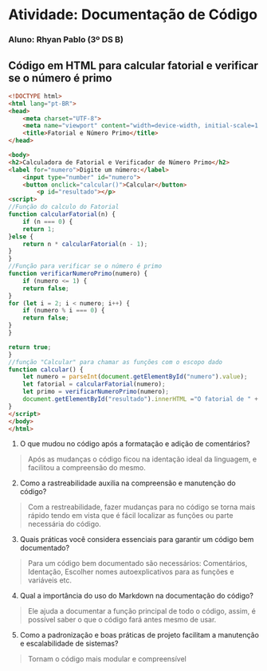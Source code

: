 # Atividade: Documentação de Código
### Aluno: Rhyan Pablo (3º DS B)



## Código em HTML para calcular fatorial e verificar se o número é primo





``` html
<!DOCTYPE html>
<html lang="pt-BR">
<head>
    <meta charset="UTF-8">
    <meta name="viewport" content="width=device-width, initial-scale=1.0">
    <title>Fatorial e Número Primo</title>
</head>

<body>
<h2>Calculadora de Fatorial e Verificador de Número Primo</h2>
<label for="numero">Digite um número:</label>
    <input type="number" id="numero">
    <button onclick="calcular()">Calcular</button>
        <p id="resultado"></p>
<script>
//Função do calculo do Fatorial
function calcularFatorial(n) {
    if (n === 0) {
    return 1;
}else {
    return n * calcularFatorial(n - 1);
}
}
//Função para verificar se o número é primo
function verificarNumeroPrimo(numero) {
    if (numero <= 1) {
    return false;
}
for (let i = 2; i < numero; i++) {
    if (numero % i === 0) {
    return false;
}
}

return true;
}
//função "Calcular" para chamar as funções com o escopo dado
function calcular() {
    let numero = parseInt(document.getElementById("numero").value);
    let fatorial = calcularFatorial(numero);
    let primo = verificarNumeroPrimo(numero);
    document.getElementById("resultado").innerHTML ="O fatorial de " + numero + " é " + fatorial + "<br>" + "O número " + numero + (primo ? " é primo." : " não é primo.");
}
</script>
</body>
</html>
```

1. O que mudou no código após a formatação e adição de comentários?

>Após as mudanças o código ficou na identação ideal da linguagem, e facilitou a compreensão do mesmo.


2. Como a rastreabilidade auxilia na compreensão e manutenção do código?

>Com a restreabilidade, fazer mudanças para no código se torna mais rápido tendo em vista que é fácil localizar as funções ou parte necessária do código.


3. Quais práticas você considera essenciais para garantir um código bem
documentado?

>Para um código bem documentado são necessários: Comentários, Identação, Escolher nomes autoexplicativos para as funções e variáveis etc.

4. Qual a importância do uso do Markdown na documentação do código?

>Ele ajuda a documentar a função principal de todo o código, assim, é possível saber o que o código fará antes mesmo de usar.

5. Como a padronização e boas práticas de projeto facilitam a manutenção e
escalabilidade de sistemas?

> Tornam o código mais modular e compreensível

